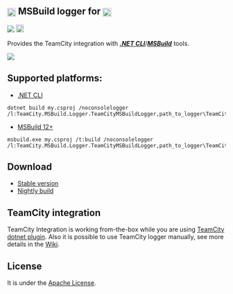 ## [<img src="http://jb.gg/badges/official.svg" height="20" align="center"/>](https://confluence.jetbrains.com/display/ALL/JetBrains+on+GitHub) MSBuild logger for [<img src="https://cdn.worldvectorlogo.com/logos/teamcity.svg" height="20" align="center"/>](https://www.jetbrains.com/teamcity/)

[<img src="http://teamcity.jetbrains.com/app/rest/builds/buildType:(id:TeamCityPluginsByJetBrains_TeamCityDotnetIntegration_TeamCityMSBuildLogger)/statusIcon.svg"/>](http://teamcity.jetbrains.com/viewType.html?buildTypeId=TeamCityPluginsByJetBrains_TeamCityDotnetIntegration_TeamCityMSBuildLogger) [<img src="https://www.nuget.org/Content/Logos/nugetlogo.png" height="18">](https://www.nuget.org/packages/TeamCity.Dotnet.Integration/)

Provides the TeamCity integration with [__*.NET CLI*__](https://www.microsoft.com/net/core)/[__*MSBuild*__](https://msdn.microsoft.com/en-US/library/0k6kkbsd.aspx) tools.

<img src="https://github.com/JetBrains/TeamCity.MSBuild.Logger/blob/master/Docs/TeamCityBuildLog.png"/>

## Supported platforms:

* [.NET CLI](https://www.microsoft.com/net/core)

```
dotnet build my.csproj /noconsolelogger /l:TeamCity.MSBuild.Logger.TeamCityMSBuildLogger,path_to_logger\TeamCity.MSBuild.Logger.dll;teamcity
```

* [MSBuild 12+](https://msdn.microsoft.com/en-US/library/0k6kkbsd.aspx)

```
msbuild.exe my.csproj /t:build /noconsolelogger /l:TeamCity.MSBuild.Logger.TeamCityMSBuildLogger,path_to_logger\TeamCity.MSBuild.Logger.dll;teamcity
```

## Download

  * [Stable version](http://teamcity.jetbrains.com/httpAuth/app/rest/builds/buildType:TeamCityPluginsByJetBrains_TeamCityDotnetIntegration_TeamCityMSBuildLogger,pinned:true,status:SUCCESS,tags:release/artifacts/content/TeamCity.MSBuild.Logger.zip )
  * [Nightly build](http://teamcity.jetbrains.com/httpAuth/app/rest/builds/buildType:TeamCityPluginsByJetBrains_TeamCityDotnetIntegration_TeamCityMSBuildLogger,status:SUCCESS/artifacts/content/TeamCity.MSBuild.Logger.zip)

## TeamCity integration

TeamCity Integration is working from-the-box while you are using [TeamCity dotnet plugin](https://github.com/JetBrains/teamcity-dotnet-plugin). Also it is possible to use TeamCity logger manually, see more details in the [Wiki](https://github.com/JetBrains/TeamCity.MSBuild.Logger/wiki/How-to-use).

## License

It is under the [Apache License](LICENSE).

